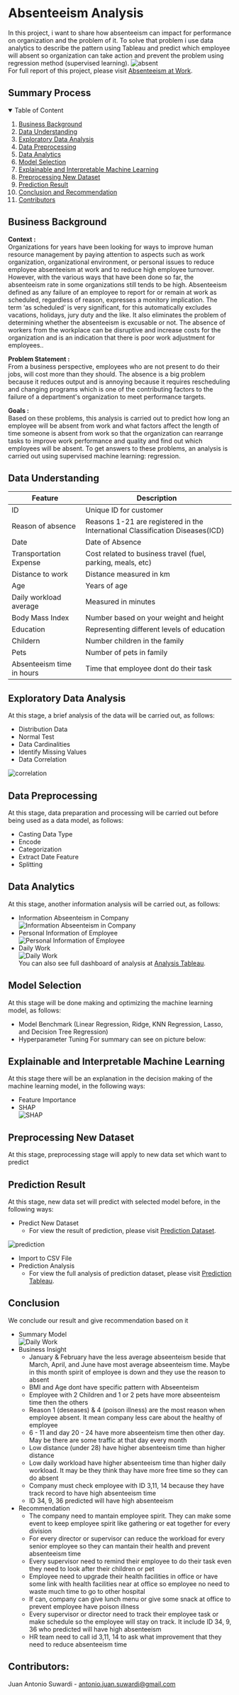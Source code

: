 # Absenteeism Analysis

In this project, i want to share how absenteeism can impact for performance on organization and the problem of it. To solve that problem i use data analytics to describe the pattern using Tableau and predict which employee will absent so organization can take action and prevent the problem using regression method (supervised learning).
![absent](Image/BLOG_Absent.jpg)
<br>
For full report of this project, please visit <a href="https://github.com/Juantonios1/Performance-Improvement-Absenteeism-at-Work/blob/main/Absenteeism%20at%20Work.ipynb">Absenteeism at Work</a>.

## Summary Process
<!-- TABLE OF CONTENTS -->
<details open="open">
  <summary>Table of Content</summary>
  <ol>
    <li>
      <a href="#business-background">Business Background</a>
    </li>
    <li>
      <a href="#data-understanding">Data Understanding</a>
    </li>
    <li>
      <a href="#exploratory-data-analysis">Exploratory Data Analysis</a>
    </li>
    <li><a href="#data-preprocessing">Data Preprocessing</a></li>
    <li><a href="#data-analytics">Data Analytics</a></li>
    <li><a href="#model-selection">Model Selection</a></li>
    <li><a href="#explainable-and-interpretable-machine-learning">Explainable and Interpretable Machine Learning</a></li>
    <li><a href="#preprocessing-new-dataset">Preprocessing New Dataset</a></li>
    <li><a href="#prediction-result">Prediction Result</a></li>
    <li><a href="#conclusion">Conclusion and Recommendation</a></li>
    <li><a href="#contributors">Contributors</a></li>
  </ol>
</details>

## Business Background
**Context :**  
Organizations for years have been looking for ways to improve human resource management by paying attention to aspects such as work organization, organizational environment, or personal issues to reduce employee absenteeism at work and to reduce high employee turnover. However, with the various ways that have been done so far, the absenteeism rate in some organizations still tends to be high. Absenteeism defined as any failure of an employee to report for or remain at work as scheduled, regardless of reason, expresses a monitory implication. The term ‘as scheduled’ is very significant, for this automatically excludes vacations, holidays, jury duty and the like. It also eliminates the problem of determining whether the absenteeism is excusable or not. The absence of workers from the workplace can be disruptive and increase costs for the organization and is an indication that there is poor work adjustment for employees.</a>.  

**Problem Statement :**  
From a business perspective, employees who are not present to do their jobs, will cost more than they should. The absence is a big problem because it reduces output and is annoying because it requires rescheduling and changing programs which is one of the contributing factors to the failure of a department's organization to meet performance targets.

**Goals :**  
Based on these problems, this analysis is carried out to predict how long an employee will be absent from work and what factors affect the length of time someone is absent from work so that the organization can rearrange tasks to improve work performance and quality and find out which employees will be absent. To get answers to these problems, an analysis is carried out using supervised machine learning: regression.

## Data Understanding

| Feature      	| Description                                                                                                                                                                                                               	|
|--------------	|---------------------------------------------------------------------------------------------------------------------------------------------------------------------------------------------------------------------------	|
| ID        	| Unique ID for customer                                                                                                                                                                                                           	|
| Reason of absence      	| Reasons 1-21 are registered in the International Classification Diseases(ICD)                                                                                                                                                                                	|
| Date   	| Date of Absence                                                                                                                                                                               	|
| Transportation Expense         	| Cost related to business travel (fuel, parking, meals, etc)                                                                                                                                                                                                         	|
| Distance to work       	| Distance measured in km                    	|
| Age     	| Years of age                                                                                                                                                                                     	|
| Daily workload average  	| Measured in minutes	|
| Body Mass Index       	| Number based on your weight and height                                                                                                                                                                                                        	|
| Education         	| Representing different levels of education                                                                                                                                                      	|
|Childern    	| Number children in the family	|
|Pets       	| Number of pets in family                                                                                                                                                                                                            	|
|Absenteeism time in hours         	| Time that employee dont do their task                                                                                                                                                  	|

## Exploratory Data Analysis
At this stage, a brief analysis of the data will be carried out, as follows:
* Distribution Data
* Normal Test
* Data Cardinalities
* Identify Missing Values
* Data Correlation

![correlation](Image/Correlation.png)

## Data Preprocessing
At this stage, data preparation and processing will be carried out before being used as a data model, as follows:
* Casting Data Type
* Encode
* Categorization
* Extract Date Feature
* Splitting

## Data Analytics
At this stage, another information analysis will be carried out, as follows:
* Information Abseenteism in Company <br>
![Information Abseenteism in Company](Image/Dashboard_1.png) <br>
* Personal Information of Employee <br>
![Personal Information of Employee](Image/Dashboard_2.png) <br>
* Daily Work <br>
![Daily Work](Image/Dashboard_3.png) <br>
You can also see full dashboard of analysis at <a href="https://public.tableau.com/app/profile/juan1691/viz/AnalysisAbseenteismProject/AnalysisAbseenteism">Analysis Tableau</a>.  

## Model Selection
At this stage will be done making and optimizing the machine learning model, as follows:
* Model Benchmark (Linear Regression, Ridge, KNN Regression, Lasso, and Decision Tree Regression)
* Hyperparameter Tuning
For summary can see on picture below:

## Explainable and Interpretable Machine Learning
At this stage there will be an explanation in the decision making of the machine learning model, in the following ways:
* Feature Importance
* SHAP <br>
![SHAP](Image/SHAP.png)

## Preprocessing New Dataset
At this stage, preprocessing stage will apply to new data set which want to predict

## Prediction Result
At this stage, new data set will predict with selected model before, in the following ways:
* Predict New Dataset
  * For view the result of prediction, please visit <a href="https://github.com/Juantonios1/Performance-Improvement-Absenteeism-at-Work/blob/main/Data_set/Absenteeism_data_predict.csv">Prediction Dataset</a>.  

![prediction](Image/prediction.png)

* Import to CSV File
* Prediction Analysis
  * For view the full analysis of prediction dataset, please visit <a href="https://public.tableau.com/app/profile/juan1691/viz/PredictedAbsenteeismProject/PredictedInformation">Prediction Tableau</a>.  

## Conclusion 
We conclude our result and give recommendation based on it
* Summary Model <br>
![Daily Work](Image/summary.png) <br>
* Business Insight
  * January & February have the less average abseenteism beside that March, April, and June have most average abseenteism time. Maybe in this month spirit of employee is down and they use the reason to absent
  * BMI and Age dont have specific pattern with Abseenteism
  * Employee with 2 Children and 1 or 2 pets have more abseenteism time then the others
  * Reason 1 (deseases) & 4 (poison illness) are the most reason when employee absent. It mean company less care about the healthy of employee
  * 6 - 11 and day 20 - 24 have more abseenteism time then other day. May be there are some traffic at that day every month
  * Low distance (under 28) have higher absenteeism time than higher distance
  * Low daily workload have higher absenteeism time than higher daily workload. It may be they think thay have more free time so they can do absent
  * Company must check employee with ID 3,11, 14 because they have track record to have high absenteeism time
  * ID 34, 9, 36 predicted will have high absenteeism
* Recommendation
  * The company need to mantain employee spirit. They can make some event to keep employee spirit like gathering or eat together for every division
  * For every director or supervisor can reduce the workload for every senior employee so they can mantain their health and prevent absenteeism time
  * Every supervisor need to remind their employee to do their task even they need to look after their children or pet
  * Employee need to upgrade their health facilities in office or have some link with health facilities near at office so employee no need to waste much time to go to other hospital
  * If can, company can give lunch menu or give some snack at office to prevent employee have poison illness
  * Every supervisor or director need to track their employee task or make schedule so the employee will stay on track. It include ID 34, 9, 36 who predicted will have high absenteeism
  * HR team need to call id 3,11, 14 to ask what improvement that they need to reduce absenteeism time

## Contributors:
Juan Antonio Suwardi - antonio.juan.suwardi@gmail.com  
